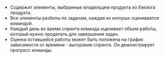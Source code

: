 - Содержит элементы, выбранные владельцем продукта из бэклога продукта.
- Все элементы разбиты по задачам, каждая из которых оценивается командой.
- Каждый день во время спринта команда оценивает объем работы, который нужно проделать для завершения задач.
- Оценка оставшейся работы может быть положена на график зависимости от времени - выгорание спринта. Он демонстрирует прогресс команды.